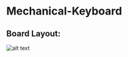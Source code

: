 # Mechanical-Keyboard
## Board Layout:
![alt text](https://github.com/LumbermanOne/Mechanical-Keyboard/blob/main/IMAGES/Screenshot%202021-06-08%20141232.png)
